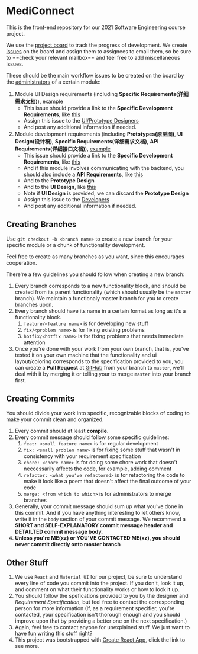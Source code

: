 # MediConnect

This is the front-end repository for our 2021 Software Engineering course project.

We use the [project board](https://github.com/dendenxu/MediConnect-Front/projects/1) to track the progress of development. We create [issues](https://github.com/dendenxu/MediConnect-Front/issues) on the board and assign them to assignees to email them, so be sure to ==check your relevant mailbox== and feel free to add miscellaneous issues.

These should be the main workflow issues to be created on the board by the [administrators](https://github.com/dendenxu/MediConnect-Front/wiki/%E5%89%8D%E7%AB%AF%E5%90%84%E6%A8%A1%E5%9D%97%E5%88%86%E5%B7%A5) of a certain module:

1. Module UI Design requirements (including **Specific Requirements(详细需求文档)**), [example](https://github.com/dendenxu/MediConnect-Front/issues/4)
   - This issue should provide a link to the **Specific Development Requirements**, like [this](https://github.com/dendenxu/MediConnect-Front/wiki/%E8%B4%A6%E5%8F%B7%E7%AE%A1%E7%90%86%E9%9C%80%E6%B1%82%E5%88%86%E6%9E%90)
   - Assign this issue to the [UI/Prototype Designers](https://github.com/dendenxu/MediConnect-Front/wiki/%E5%89%8D%E7%AB%AF%E5%90%84%E6%A8%A1%E5%9D%97%E5%88%86%E5%B7%A5)
   - And post any additional information if needed.
2. Module development requirements (including **Prototypes(原型图)**, **UI Design(设计稿)**, **Specific Requirements(详细需求文档)**, **API Requirements(详细接口文档)**), [example](https://github.com/dendenxu/MediConnect-Front/issues/6)
   - This issue should provide a link to the **Specific Development Requirements**, like [this](https://github.com/dendenxu/MediConnect-Front/wiki/%E8%B4%A6%E5%8F%B7%E7%AE%A1%E7%90%86%E9%9C%80%E6%B1%82%E5%88%86%E6%9E%90)
   - And if this module involves communicating with the backend, you should also include a **API Requirements**, like [this](https://github.com/dendenxu/MediConnect-Front/wiki/%E8%B4%A6%E5%8F%B7%E7%AE%A1%E7%90%86%E6%8E%A5%E5%8F%A3%E5%88%86%E6%9E%90)
   - And to the **Prototype Design**
   - And to the **UI Design**, like [this](https://lanhuapp.com/web/#/item/project/stage?pid=3c75f213-cbd7-4615-ba52-6c5a8b2a27c8)
   - Note if **UI Design** is provided, we can discard the **Prototype Design**
   - Assign this issue to the [Developers](https://github.com/dendenxu/MediConnect-Front/wiki/%E5%89%8D%E7%AB%AF%E5%90%84%E6%A8%A1%E5%9D%97%E5%88%86%E5%B7%A5)
   - And post any additional information if needed.

## Creating Branches

Use `git checkout -b <branch name>` to create a new branch for your specific module or a chunk of functionality development.

Feel free to create as many branches as you want, since this encourages cooperation.

There're a few guidelines you should follow when creating a new branch:

1. Every branch corresponds to a new functionality block, and should be created from its parent functionality (which should usually be the `master` branch). We maintain a functionaly master branch for you to create branches upon.
2. Every branch should have its name in a certain format as long as it's a functionality block.
   1. `feature/<feature name>` is for developing new stuff
   2. `fix/<problem name>` is for fixing existing problems
   3. `hotfix/<hotfix name>` is for fixing problems that needs immediate attention
3. Once you're done with your work from your own branch, that is, you've tested it on your own machine that the functionality and ui layout/coloring corresponds to the specification provided to you, you can create a **Pull Request** at [GitHub](https://github.com/dendenxu/MediConnect-Front/pulls) from your branch to `master`, we'll deal with it by merging it or telling your to merge `master` into your branch first.

## Creating Commits

You should divide your work into specific, recognizable blocks of coding to make your commit clean and organized.

1. Every commit should at least **compile**.
2. Every commit message should follow some specific guidelines:
   1. `feat: <small feature name>` is for regular development
   2. `fix: <small problem name>` is for fixing some stuff that wasn't in consistency with your requirement specification
   3. `chore: <chore name>` is for doing some chore work that doesn't neccessarily affects the code, for example, adding comment
   4. `refactor: <what you've refactored>` is for refactoring the code to make it look like a poem that doesn't affect the final outcome of your code
   5. `merge: <from which to which>` is for administrators to merge branches
3. Generally, your commit message should sum up what you've done in this commit. And if you have anything interesting to let others know, write it in the `body` section of your commit message. We recommend a **SHORT and SELF-EXPLANATORY commit message header and DETAILTED commit message body.**
4. **Unless you're ME(xz) or YOU'VE CONTACTED ME(xz), you should never commit directly onto master branch**

## Other Stuff

1. We use `React` and `Material UI` for our project, be sure to understand every line of code you commit into the project. If you don't, look it up, and comment on what their functionality works or how to look it up.
2. You should follow the spefications provided to you by the designer and _Requirement Specification_, but feel free to contact the corresponding person for more information (If, as a requirement specifier, you're contacted, your specification isn't thorough enough and you should improve upon that by providing a better one on the next specification.)
3. Again, feel free to contact anyone for unexplained stuff. We just want to have fun writing this stuff right?
4. This project was bootstrapped with [Create React App](https://github.com/facebook/create-react-app), click the link to see more.
